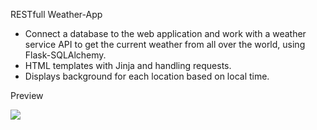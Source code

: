 RESTfull Weather-App

+ Connect a database to the web application and work with a weather service API to get the current weather from all over the world, using Flask-SQLAlchemy.
+ HTML templates with Jinja and handling requests.
+ Displays background for each location based on local time.

Preview

<img src="https://github.com/parseltongist/Weather-App/blob/master/weather-app-preview.gif"/>
